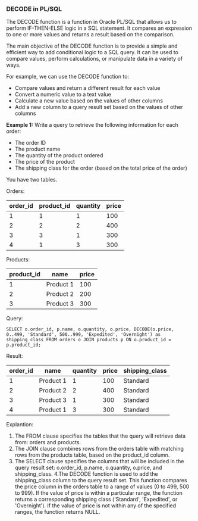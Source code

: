 ### DECODE in PL/SQL

The DECODE function is a function in Oracle PL/SQL that allows us to perform IF-THEN-ELSE logic in a SQL statement. It compares an expression to one or more values and returns a result based on the comparison.

The main objective of the DECODE function is to provide a simple and efficient way to add conditional logic to a SQL query. It can be used to compare values, perform calculations, or manipulate data in a variety of ways.

For example, we can use the DECODE function to:

- Compare values and return a different result for each value
- Convert a numeric value to a text value
- Calculate a new value based on the values of other columns
- Add a new column to a query result set based on the values of other columns

**Example 1:** Write a query to retrieve the following information for each order:

- The order ID
- The product name
- The quantity of the product ordered
- The price of the product
- The shipping class for the order (based on the total price of the order)

You have two tables.

Orders:

| order_id | product_id | quantity | price |
| -------- | ---------- | -------- | ----- |
| 1        | 1          | 1        | 100   |
| 2        | 2          | 2        | 400   |
| 3        | 3          | 1        | 300   |
| 4        | 1          | 3        | 300   |

Products:

| product_id | name       | price |
| ---------- | ---------- | ----- |
| 1          | Product 1  | 100   |
| 2          | Product 2  | 200   |
| 3          | Product 3  | 300   |

Query: 

`SELECT o.order_id, p.name, o.quantity, o.price,
  DECODE(o.price, 0..499, 'Standard', 500..999, 'Expedited', 'Overnight') as shipping_class
FROM orders o
JOIN products p
  ON o.product_id = p.product_id;`

Result: 

| order_id | name       | quantity | price | shipping_class |
| -------- | ---------- | -------- | ----- | -------------- |
| 1        | Product 1  | 1        | 100   | Standard       |
| 2        | Product 2  | 2        | 400   | Standard       |
| 3        | Product 3  | 1        | 300   | Standard       |
| 4        | Product 1  | 3        | 300   | Standard       |     
         
Explantion:

1. The FROM clause specifies the tables that the query will retrieve data from: orders and products.
2. The JOIN clause combines rows from the orders table with matching rows from the products table, based on the product_id column.
3. The SELECT clause specifies the columns that will be included in the query result set: o.order_id, p.name, o.quantity, o.price, and shipping_class.
4.The DECODE function is used to add the shipping_class column to the query result set. This function compares the price column in the orders table to a range of values (0 to 499, 500 to 999). If the value of price is within a particular range, the function returns a corresponding shipping class ('Standard', 'Expedited', or 'Overnight'). If the value of price is not within any of the specified ranges, the function returns NULL.
